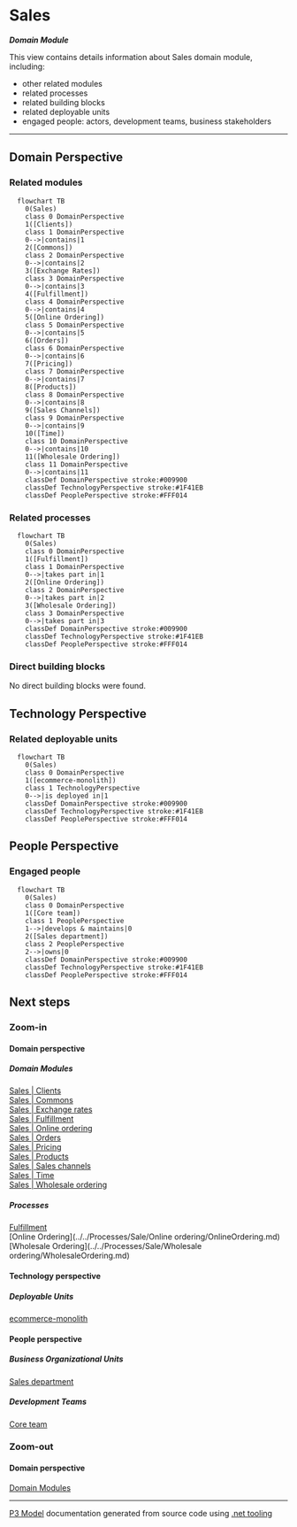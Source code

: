 ﻿
# Sales

***Domain Module***  

This view contains details information about Sales domain module, including:
- other related modules
- related processes
- related building blocks
- related deployable units
- engaged people: actors, development teams, business stakeholders  

---



## Domain Perspective


### Related modules

```mermaid
  flowchart TB
    0(Sales)
    class 0 DomainPerspective
    1([Clients])
    class 1 DomainPerspective
    0-->|contains|1
    2([Commons])
    class 2 DomainPerspective
    0-->|contains|2
    3([Exchange Rates])
    class 3 DomainPerspective
    0-->|contains|3
    4([Fulfillment])
    class 4 DomainPerspective
    0-->|contains|4
    5([Online Ordering])
    class 5 DomainPerspective
    0-->|contains|5
    6([Orders])
    class 6 DomainPerspective
    0-->|contains|6
    7([Pricing])
    class 7 DomainPerspective
    0-->|contains|7
    8([Products])
    class 8 DomainPerspective
    0-->|contains|8
    9([Sales Channels])
    class 9 DomainPerspective
    0-->|contains|9
    10([Time])
    class 10 DomainPerspective
    0-->|contains|10
    11([Wholesale Ordering])
    class 11 DomainPerspective
    0-->|contains|11
    classDef DomainPerspective stroke:#009900
    classDef TechnologyPerspective stroke:#1F41EB
    classDef PeoplePerspective stroke:#FFF014
```

### Related processes

```mermaid
  flowchart TB
    0(Sales)
    class 0 DomainPerspective
    1([Fulfillment])
    class 1 DomainPerspective
    0-->|takes part in|1
    2([Online Ordering])
    class 2 DomainPerspective
    0-->|takes part in|2
    3([Wholesale Ordering])
    class 3 DomainPerspective
    0-->|takes part in|3
    classDef DomainPerspective stroke:#009900
    classDef TechnologyPerspective stroke:#1F41EB
    classDef PeoplePerspective stroke:#FFF014
```

### Direct building blocks

No direct building blocks were found.  

## Technology Perspective


### Related deployable units

```mermaid
  flowchart TB
    0(Sales)
    class 0 DomainPerspective
    1([ecommerce-monolith])
    class 1 TechnologyPerspective
    0-->|is deployed in|1
    classDef DomainPerspective stroke:#009900
    classDef TechnologyPerspective stroke:#1F41EB
    classDef PeoplePerspective stroke:#FFF014
```

## People Perspective


### Engaged people

```mermaid
  flowchart TB
    0(Sales)
    class 0 DomainPerspective
    1([Core team])
    class 1 PeoplePerspective
    1-->|develops & maintains|0
    2([Sales department])
    class 2 PeoplePerspective
    2-->|owns|0
    classDef DomainPerspective stroke:#009900
    classDef TechnologyPerspective stroke:#1F41EB
    classDef PeoplePerspective stroke:#FFF014
```

## Next steps


### Zoom-in


#### Domain perspective


##### Domain Modules

[Sales | Clients](Clients/Clients.md)  
[Sales | Commons](Commons/Commons.md)  
[Sales | Exchange rates](ExchangeRates/ExchangeRates.md)  
[Sales | Fulfillment](Fulfillment/Fulfillment.md)  
[Sales | Online ordering](OnlineOrdering/OnlineOrdering.md)  
[Sales | Orders](Orders/Orders.md)  
[Sales | Pricing](Pricing/Pricing.md)  
[Sales | Products](Products/Products.md)  
[Sales | Sales channels](SalesChannels/SalesChannels.md)  
[Sales | Time](Time/Time.md)  
[Sales | Wholesale ordering](WholesaleOrdering/WholesaleOrdering.md)  

##### Processes

[Fulfillment](../../Processes/Sale/Fulfillment/Fulfillment.md)  
[Online Ordering](../../Processes/Sale/Online ordering/OnlineOrdering.md)  
[Wholesale Ordering](../../Processes/Sale/Wholesale ordering/WholesaleOrdering.md)  

#### Technology perspective


##### Deployable Units

[ecommerce-monolith](../../../Technology/DeployableUnits/EcommerceMonolith.md)  

#### People perspective


##### Business Organizational Units

[Sales department](../../../People/BusinessOrganizationalUnits/SalesDepartment.md)  

##### Development Teams

[Core team](../../../People/DevelopmentTeams/CoreTeam.md)  

### Zoom-out


#### Domain perspective

[Domain Modules](../DomainModules.md)  

---

[P3 Model](https://github.com/P3-model/P3-model) documentation generated from source code using [.net tooling](https://github.com/P3-model/P3-model-dotnet)